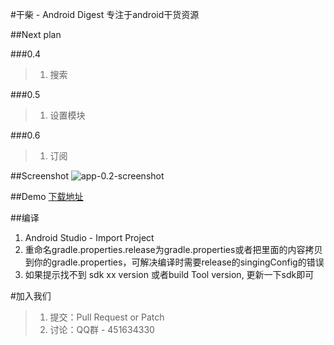 #干柴 - Android Digest
专注于android干货资源

##Next plan

###0.4
> 1. 搜索

###0.5
> 1. 设置模块

###0.6
> 1. 订阅

##Screenshot
![app-0.2-screenshot](https://raw.githubusercontent.com/openproject/AndroidDigest/master/release/screenshot-0.2.png)

##Demo
[下载地址](http://jayfeng-files.stor.sinaapp.com/androiddigest/app-release-0.3.apk)

##编译
1. Android Studio - Import Project
2. 重命名gradle.properties.release为gradle.properties或者把里面的内容拷贝到你的gradle.properties，可解决编译时需要release的singingConfig的错误
3. 如果提示找不到 sdk xx version 或者build Tool version, 更新一下sdk即可

#加入我们
> 1. 提交：Pull Request or Patch
> 2. 讨论：QQ群 - 451634330
